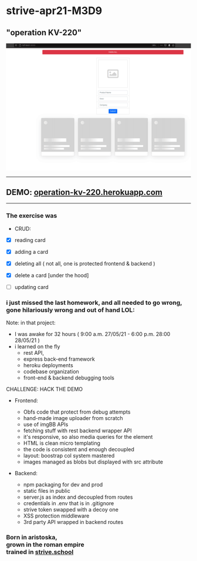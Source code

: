 # strive-apr21-M3D9 <br> 

## "operation KV-220"

![](docs/preview.gif)

<hr> </hr>

## DEMO: [operation-kv-220.herokuapp.com](https://operation-kv-220.herokuapp.com/)

<hr> </hr>

### The exercise was
- CRUD:
- [x] reading card
- [x] adding a card 
- [x] deleting all ( not all, one is protected frontend & backend )
- [x] delete a card [under the hood]
- [ ] updating card

  

### i just missed the last homework, and all needed to go wrong,<br>gone hilariously wrong and out of hand LOL:
Note:
in that project: 
- I was awake for 32 hours ( 9:00 a.m. 27/05/21 - 6:00 p.m. 28:00 28/05/21 ) 
- i learned on the fly
  - rest API,
  - express back-end framework
  - heroku deployments 
  - codebase organization 
  - front-end & backend debugging tools 
  
CHALLENGE: HACK THE DEMO



- Frontend:
    - Obfs code that protect from debug attempts
    - hand-made image uploader from scratch
    - use of imgBB APIs
    - fetching stuff with rest backend wrapper API
    - it's responsive, so also media queries for the element
    - HTML is clean micro templating 
    - the code is consistent and enough decoupled
    - layout: boostrap col system mastered
    - images managed as blobs but displayed with src attribute
    
- Backend:      
    - npm packaging for dev and prod
    - static files in public  
    - server.js as index and decoupled from routes
    - credentials in .env that is in .gitignore
    - strive token swapped with a decoy one
    - XSS protection middleware
    - 3rd party API wrapped in backend routes

### Born in aristoska,<br>grown in the roman empire <br>trained in [strive.school](https://strive.school/) 

  
